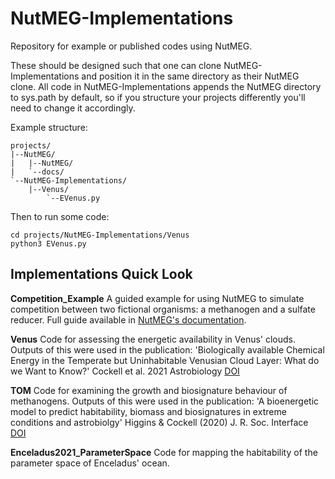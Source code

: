 # NutMEG-Implementations
Repository for example or published codes using NutMEG.

These should be designed such that one can clone NutMEG-Implementations and position it in the same directory as their NutMEG clone. All code in NutMEG-Implementations appends the NutMEG directory to sys.path by default, so if you structure your projects differently you'll need to change it accordingly.

Example structure:

    projects/
    |--NutMEG/
    |   |--NutMEG/
    |   `--docs/
    `--NutMEG-Implementations/
        |--Venus/
            `--EVenus.py

Then to run some code:

    cd projects/NutMEG-Implementations/Venus
    python3 EVenus.py

## Implementations Quick Look

**Competition_Example** A guided example for using NutMEG to simulate competition between two fictional organisms: a methanogen and a sulfate reducer. Full guide available in [NutMEG's documentation](https://nutmeg-astrobiology.readthedocs.io).

**Venus** Code for assessing the energetic availability in Venus' clouds.  Outputs of this were used in the publication: 'Biologically available Chemical Energy in the Temperate but Uninhabitable Venusian Cloud Layer: What do we Want to Know?' Cockell et al. 2021 Astrobiology [DOI](https://doi.org/10.1089/ast.2020.2280)

**TOM** Code for examining the growth and biosignature behaviour of methanogens.  Outputs of this were used in the publication: 'A bioenergetic model to predict habitability, biomass and biosignatures in extreme conditions and astrobiolgy' Higgins & Cockell (2020) J. R. Soc. Interface [DOI](https://doi.org/10.1098/rsif.2020.0588)

**Enceladus2021_ParameterSpace** Code for mapping the habitability of the parameter space of Enceladus' ocean.
